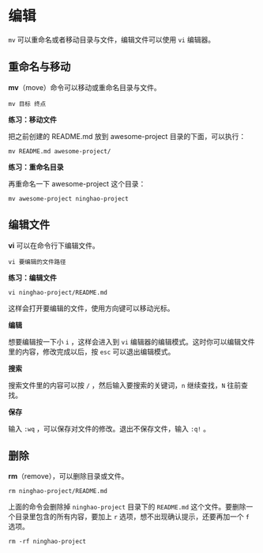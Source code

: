# 编辑

`mv` 可以重命名或者移动目录与文件，编辑文件可以使用 `vi` 编辑器。

## **重命名与移动**

**mv**（move）命令可以移动或重命名目录与文件。

```
mv 目标 终点
```

**练习：移动文件**

把之前创建的 README.md 放到 awesome-project 目录的下面，可以执行：

```
mv README.md awesome-project/
```

**练习：重命名目录**

再重命名一下 awesome-project  这个目录：

```
mv awesome-project ninghao-project
```

## **编辑文件**

**vi** 可以在命令行下编辑文件。

```
vi 要编辑的文件路径
```

**练习：编辑文件**

```
vi ninghao-project/README.md
```

这样会打开要编辑的文件，使用方向键可以移动光标。

**编辑**

想要编辑按一下小 `i` ，这样会进入到 `vi` 编辑器的编辑模式。这时你可以编辑文件里的内容，修改完成以后，按 `esc` 可以退出编辑模式。

**搜索**

搜索文件里的内容可以按 `/` ，然后输入要搜索的关键词，`n` 继续查找，`N` 往前查找。

**保存**

输入 `:wq` ，可以保存对文件的修改。退出不保存文件，输入 `:q!` 。

## 删除

**rm**（remove），可以删除目录或文件。

```
rm ninghao-project/README.md
```

上面的命令会删除掉 `ninghao-project` 目录下的 `README.md` 这个文件。要删除一个目录里包含的所有内容，要加上 `r` 选项，想不出现确认提示，还要再加一个 `f` 选项。

```
rm -rf ninghao-project
```



